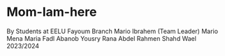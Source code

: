 # Mom-Iam-here
By Students at EELU Fayoum Branch 
Mario Ibrahem (Team Leader)
Mario Mena 
Maria Fadl
Abanob Yousry 
Rana Abdel Rahmen
Shahd Wael 
2023/2024
